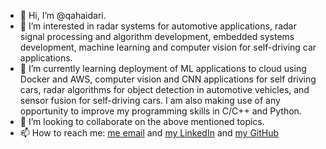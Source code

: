 - 👋 Hi, I’m @qahaidari.
- 👀 I’m interested in radar systems for automotive applications, radar signal processing and algorithm development, embedded systems development, machine learning and computer vision for self-driving car applications.
- 🌱 I’m currently learning deployment of ML applications to cloud using Docker and AWS, computer vision and CNN applications for self driving cars, radar algorithms for object detection in automotive vehicles, and sensor fusion for self-driving cars. I am also making use of any opportunity to improve my programming skills in C/C++ and Python.
- 💞️ I’m looking to collaborate on the above mentioned topics.
- 📫 How to reach me: [me email](mailto:qasim.haidari2011@gmail.com) and [my LinkedIn](https://www.linkedin.com/in/qasim-haidari-48a71724/) and [my GitHub](https://github.com/qahaidari)  

<!---
qahaidari/qahaidari is a ✨ special ✨ repository because its `README.md` (this file) appears on your GitHub profile.
You can click the Preview link to take a look at your changes.
--->
